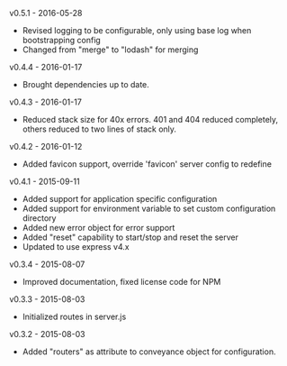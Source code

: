 
v0.5.1 - 2016-05-28
  + Revised logging to be configurable, only using base log when bootstrapping config
  + Changed from "merge" to "lodash" for merging
  
v0.4.4 - 2016-01-17
  + Brought dependencies up to date.

v0.4.3 - 2016-01-17
  + Reduced stack size for 40x errors.  401 and 404 reduced completely,
    others reduced to two lines of stack only.
    
v0.4.2 - 2016-01-12
  + Added favicon support, override 'favicon' server config to redefine

v0.4.1 - 2015-09-11
  + Added support for application specific configuration
  + Added support for environment variable to set custom configuration directory
  + Added new error object for error support
  + Added "reset" capability to start/stop and reset the server
  + Updated to use express v4.x

v0.3.4 - 2015-08-07
  + Improved documentation, fixed license code for NPM

v0.3.3 - 2015-08-03
  + Initialized routes in server.js

v0.3.2 - 2015-08-03
  + Added "routers" as attribute to conveyance object for configuration.

